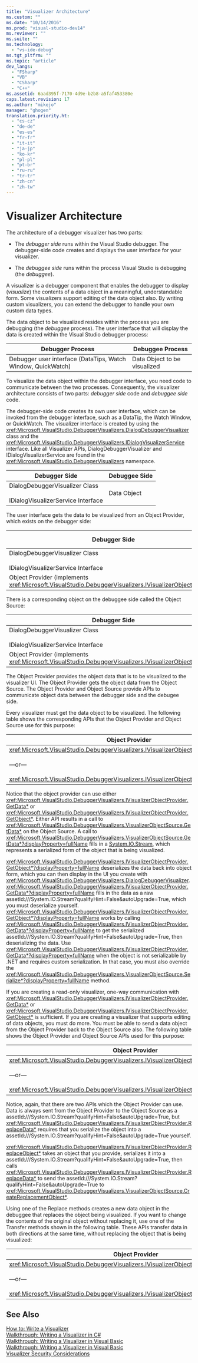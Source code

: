 ```yaml
---
title: "Visualizer Architecture"
ms.custom: ""
ms.date: "10/14/2016"
ms.prod: "visual-studio-dev14"
ms.reviewer: ""
ms.suite: ""
ms.technology: 
  - "vs-ide-debug"
ms.tgt_pltfrm: ""
ms.topic: "article"
dev_langs: 
  - "FSharp"
  - "VB"
  - "CSharp"
  - "C++"
ms.assetid: 6aad395f-7170-4d9e-b2b8-a5faf453380e
caps.latest.revision: 17
ms.author: "mikejo"
manager: "ghogen"
translation.priority.ht: 
  - "cs-cz"
  - "de-de"
  - "es-es"
  - "fr-fr"
  - "it-it"
  - "ja-jp"
  - "ko-kr"
  - "pl-pl"
  - "pt-br"
  - "ru-ru"
  - "tr-tr"
  - "zh-cn"
  - "zh-tw"
---
```

# Visualizer Architecture
The architecture of a debugger visualizer has two parts:  
  
-   The *debugger side* runs within the Visual Studio debugger. The debugger-side code creates and displays the user interface for your visualizer.  
  
-   The *debuggee side* runs within the process Visual Studio is debugging (the *debuggee*).  
  
 A visualizer is a debugger component that enables the debugger to display (*visualize*) the contents of a data object in a meaningful, understandable form. Some visualizers support editing of the data object also. By writing custom visualizers, you can extend the debugger to handle your own custom data types.  
  
 The data object to be visualized resides within the process you are debugging (the *debuggee* process). The user interface that will display the data is created within the Visual Studio debugger process:  
  
|Debugger Process|Debuggee Process|  
|----------------------|----------------------|  
|Debugger user interface (DataTips, Watch Window, QuickWatch)|Data Object to be visualized|  
  
 To visualize the data object within the debugger interface, you need code to communicate between the two processes. Consequently, the visualizer architecture consists of two parts: *debugger side* code and *debuggee side* code.  
  
 The debugger-side code creates its own user interface, which can be invoked from the debugger interface, such as a DataTip, the Watch Window, or QuickWatch. The visualizer interface is created by using the <xref:Microsoft.VisualStudio.DebuggerVisualizers.DialogDebuggerVisualizer> class and the <xref:Microsoft.VisualStudio.DebuggerVisualizers.IDialogVisualizerService> interface. Like all Visualizer APIs, DialogDebuggerVisualizer and IDialogVisualizerService are found in the <xref:Microsoft.VisualStudio.DebuggerVisualizers> namespace.  
  
|Debugger Side|Debuggee Side|  
|-------------------|-------------------|  
|DialogDebuggerVisualizer Class<br /><br /> IDialogVisualizerService Interface|Data Object|  
  
 The user interface gets the data to be visualized from an Object Provider, which exists on the debugger side:  
  
|Debugger Side|Debuggee Side|  
|-------------------|-------------------|  
|DialogDebuggerVisualizer Class<br /><br /> IDialogVisualizerService Interface|Data Object|  
|Object Provider (implements <xref:Microsoft.VisualStudio.DebuggerVisualizers.IVisualizerObjectProvider>)||  
  
 There is a corresponding object on the debuggee side called the Object Source:  
  
|Debugger Side|Debuggee Side|  
|-------------------|-------------------|  
|DialogDebuggerVisualizer Class<br /><br /> IDialogVisualizerService Interface|Data Object|  
|Object Provider (implements <xref:Microsoft.VisualStudio.DebuggerVisualizers.IVisualizerObjectProvider>)|Object Source (derived from <xref:Microsoft.VisualStudio.DebuggerVisualizers.VisualizerObjectSource>)|  
  
 The Object Provider provides the object data that is to be visualized to the visualizer UI. The Object Provider gets the object data from the Object Source. The Object Provider and Object Source provide APIs to communicate object data between the debugger side and the debugee side.  
  
 Every visualizer must get the data object to be visualized. The following table shows the corresponding APIs that the Object Provider and Object Source use for this purpose:  
  
|Object Provider|Object Source|  
|---------------------|-------------------|  
|<xref:Microsoft.VisualStudio.DebuggerVisualizers.IVisualizerObjectProvider.GetData*><br /><br /> —or—<br /><br /> <xref:Microsoft.VisualStudio.DebuggerVisualizers.IVisualizerObjectProvider.GetObject*>|<xref:Microsoft.VisualStudio.DebuggerVisualizers.VisualizerObjectSource.GetData*>|  
  
 Notice that the object provider can use either <xref:Microsoft.VisualStudio.DebuggerVisualizers.IVisualizerObjectProvider.GetData*> or <xref:Microsoft.VisualStudio.DebuggerVisualizers.IVisualizerObjectProvider.GetObject*>. Either API results in a call to <xref:Microsoft.VisualStudio.DebuggerVisualizers.VisualizerObjectSource.GetData*> on the Object Source. A call to <xref:Microsoft.VisualStudio.DebuggerVisualizers.VisualizerObjectSource.GetData*?displayProperty=fullName> fills in a [System.IO.Stream](assetId:///System.IO.Stream?qualifyHint=False&autoUpgrade=True), which represents a serialized form of the object that is being visualized.  
  
 <xref:Microsoft.VisualStudio.DebuggerVisualizers.IVisualizerObjectProvider.GetObject*?displayProperty=fullName> deserializes the data back into object form, which you can then display in the UI you create with <xref:Microsoft.VisualStudio.DebuggerVisualizers.DialogDebuggerVisualizer>. <xref:Microsoft.VisualStudio.DebuggerVisualizers.IVisualizerObjectProvider.GetData*?displayProperty=fullName> fills in the data as a raw assetId:///System.IO.Stream?qualifyHint=False&autoUpgrade=True, which you must deserialize yourself. <xref:Microsoft.VisualStudio.DebuggerVisualizers.IVisualizerObjectProvider.GetObject*?displayProperty=fullName> works by calling <xref:Microsoft.VisualStudio.DebuggerVisualizers.IVisualizerObjectProvider.GetData*?displayProperty=fullName> to get the serialized assetId:///System.IO.Stream?qualifyHint=False&autoUpgrade=True, then deserializing the data. Use <xref:Microsoft.VisualStudio.DebuggerVisualizers.IVisualizerObjectProvider.GetData*?displayProperty=fullName> when the object is not serializable by .NET and requires custom serialization. In that case, you must also override the <xref:Microsoft.VisualStudio.DebuggerVisualizers.VisualizerObjectSource.Serialize*?displayProperty=fullName> method.  
  
 If you are creating a read-only visualizer, one-way communication with <xref:Microsoft.VisualStudio.DebuggerVisualizers.IVisualizerObjectProvider.GetData*> or <xref:Microsoft.VisualStudio.DebuggerVisualizers.IVisualizerObjectProvider.GetObject*> is sufficient. If you are creating a visualizer that supports editing of data objects, you must do more. You must be able to send a data object from the Object Provider back to the Object Source also. The following table shows the Object Provider and Object Source APIs used for this purpose:  
  
|Object Provider|Object Source|  
|---------------------|-------------------|  
|<xref:Microsoft.VisualStudio.DebuggerVisualizers.IVisualizerObjectProvider.ReplaceData*><br /><br /> —or—<br /><br /> <xref:Microsoft.VisualStudio.DebuggerVisualizers.IVisualizerObjectProvider.ReplaceObject*>|<xref:Microsoft.VisualStudio.DebuggerVisualizers.VisualizerObjectSource.CreateReplacementObject*>|  
  
 Notice, again, that there are two APIs which the Object Provider can use. Data is always sent from the Object Provider to the Object Source as a assetId:///System.IO.Stream?qualifyHint=False&autoUpgrade=True, but <xref:Microsoft.VisualStudio.DebuggerVisualizers.IVisualizerObjectProvider.ReplaceData*> requires that you serialize the object into a assetId:///System.IO.Stream?qualifyHint=False&autoUpgrade=True yourself.  
  
 <xref:Microsoft.VisualStudio.DebuggerVisualizers.IVisualizerObjectProvider.ReplaceObject*> takes an object that you provide, serializes it into a assetId:///System.IO.Stream?qualifyHint=False&autoUpgrade=True, then calls <xref:Microsoft.VisualStudio.DebuggerVisualizers.IVisualizerObjectProvider.ReplaceData*> to send the assetId:///System.IO.Stream?qualifyHint=False&autoUpgrade=True to <xref:Microsoft.VisualStudio.DebuggerVisualizers.VisualizerObjectSource.CreateReplacementObject*>.  
  
 Using one of the Replace methods creates a new data object in the debuggee that replaces the object being visualized. If you want to change the contents of the original object without replacing it, use one of the Transfer methods shown in the following table. These APIs transfer data in both directions at the same time, without replacing the object that is being visualized:  
  
|Object Provider|Object Source|  
|---------------------|-------------------|  
|<xref:Microsoft.VisualStudio.DebuggerVisualizers.IVisualizerObjectProvider.TransferData*><br /><br /> —or—<br /><br /> <xref:Microsoft.VisualStudio.DebuggerVisualizers.IVisualizerObjectProvider.TransferObject*>|<xref:Microsoft.VisualStudio.DebuggerVisualizers.VisualizerObjectSource.TransferData*>|  
  
## See Also  
 [How to: Write a Visualizer](../debugger/how-to--write-a-visualizer.md)   
 [Walkthrough: Writing a Visualizer in C#](../debugger/walkthrough--writing-a-visualizer-in-csharp.md)   
 [Walkthrough: Writing a Visualizer in Visual Basic](../debugger/walkthrough--writing-a-visualizer-in-visual-basic.md)   
 [Walkthrough: Writing a Visualizer in Visual Basic](../debugger/walkthrough--writing-a-visualizer-in-visual-basic.md)   
 [Visualizer Security Considerations](../debugger/visualizer-security-considerations.md)